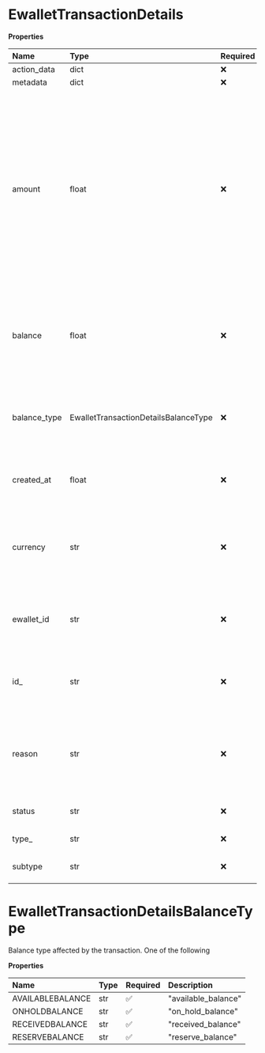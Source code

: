 # EwalletTransactionDetails

**Properties**

| Name         | Type                                 | Required | Description                                                                                                                                                                              |
| :----------- | :----------------------------------- | :------- | :--------------------------------------------------------------------------------------------------------------------------------------------------------------------------------------- |
| action_data  | dict                                 | ❌       |                                                                                                                                                                                          |
| metadata     | dict                                 | ❌       |                                                                                                                                                                                          |
| amount       | float                                | ❌       | Amount of the transaction, in units of the currency defined in currency. Decimal, including the correct number of decimal places for the currency exponent, as defined in ISO 4217:2015. |
| balance      | float                                | ❌       | The updated wallet balance after successful completion of the transaction.                                                                                                               |
| balance_type | EwalletTransactionDetailsBalanceType | ❌       | Balance type affected by the transaction. One of the following                                                                                                                           |
| created_at   | float                                | ❌       | Time the transaction was made, in Unix time.                                                                                                                                             |
| currency     | str                                  | ❌       | Three-letter ISO 4217 code for the currency used in the amount field.                                                                                                                    |
| ewallet_id   | str                                  | ❌       | ID of the wallet. String starting with **ewallet\_**.                                                                                                                                    |
| id\_         | str                                  | ❌       | ID of the transaction. String starting with **wt\_** or UUID.                                                                                                                            |
| reason       | str                                  | ❌       | Unique identifier of the wallet object. String starting with **ewallet\_**.                                                                                                              |
| status       | str                                  | ❌       | Status of the transaction.                                                                                                                                                               |
| type\_       | str                                  | ❌       | Type of transaction                                                                                                                                                                      |
| subtype      | str                                  | ❌       | Sub type of the transaction                                                                                                                                                              |

# EwalletTransactionDetailsBalanceType

Balance type affected by the transaction. One of the following

**Properties**

| Name             | Type | Required | Description         |
| :--------------- | :--- | :------- | :------------------ |
| AVAILABLEBALANCE | str  | ✅       | "available_balance" |
| ONHOLDBALANCE    | str  | ✅       | "on_hold_balance"   |
| RECEIVEDBALANCE  | str  | ✅       | "received_balance"  |
| RESERVEBALANCE   | str  | ✅       | "reserve_balance"   |
